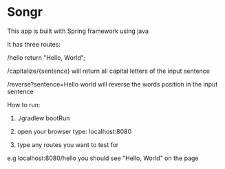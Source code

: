 # **Songr**


This app is built with Spring framework using java

It has three routes:

/hello                             return "Hello, World";


/capitalize/{sentence}              will return all capital letters of the input sentence


/reverse?sentence=Hello world      will reverse the words position in the input sentence








How to run:
1. ./gradlew bootRun

2. open your browser type: localhost:8080

3. type any routes you want to test for

  e.g localhost:8080/hello
      you should see "Hello, World" on the page